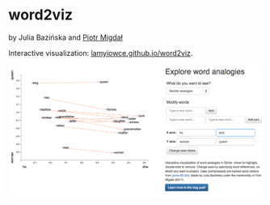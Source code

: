 # word2viz

by Julia Bazińska and [Piotr Migdał](http://p.migdal.pl/)

Interactive visualization: [lamyiowce.github.io/word2viz](https://lamyiowce.github.io/word2viz/).

[![](word2viz_screenshot.png)](https://lamyiowce.github.io/word2viz/)
